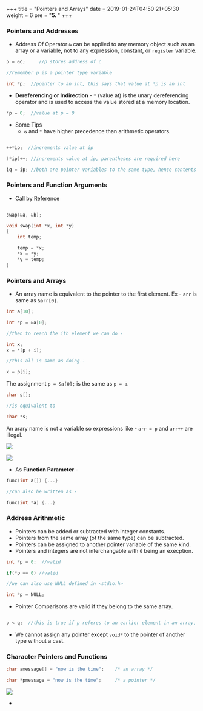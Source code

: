 +++
title = "Pointers and Arrays"
date = 2019-01-24T04:50:21+05:30
weight = 6
pre = "<b>5. </b>"
+++

### Pointers and Addresses
- Address Of Operator `&` can be applied to any memory object such as an array or a variable, not to any expression, constant, or `register` variable. 

```c
p = &c;		//p stores address of c

//remember p is a pointer type variable

int *p;  //pointer to an int, this says that value at *p is an int
```

- **Dereferencing or Indirection** - `*` (value at) is the unary dereferencing operator and is used to access the value stored at a memory location.

```c
*p = 0;	 //value at p = 0
```

- Some Tips
	- `&` and `*` have higher precedence than arithmetic operators.

```c

++*ip;  //increments value at ip

(*ip)++; //increments value at ip, parentheses are required here

iq = ip; //both are pointer variables to the same type, hence contents are copied into iq
```

### Pointers and Function Arguments
- Call by Reference

```c

swap(&a, &b);

void swap(int *x, int *y)
{
	int temp;

	temp = *x;
	*x = *y;
	*y = temp;
}
```

### Pointers and Arrays
- An array name is equivalent to the pointer to the first element. Ex - `arr` is same as `&arr[0]`.

```c
int a[10];

int *p = &a[0];

//then to reach the ith element we can do - 

int x;
x = *(p + i);

//this all is same as doing - 

x = p[i];
```

The assignment `p = &a[0];` is the same as `p = a`.

```c
char s[];

//is equivalent to

char *s;
```

An arary name is not a variable so expressions like - `arr = p` and `arr++` are illegal.

![](/img/p_array.png)

![](/img/p_pointer.png)

- As **Function Parameter** -

```c
func(int a[]) {...}

//can also be written as -

func(int *a) {...}
``` 

### Address Arithmetic
- Pointers can be added or subtracted with integer constants.
- Pointers from the same array (of the same type) can be subtracted.
- Pointers can be assigned to another pointer variable of the same kind.
- Pointers and integers are not interchangable with `0` being an execption.

```c
int *p = 0;  //valid

if(*p == 0) //valid
```

```c
//we can also use NULL defined in <stdio.h>

int *p = NULL;
```
- Pointer Comparisons are valid if they belong to the same array.

```c

p < q;  //this is true if p referes to an earlier element in an array, p and q must belong to the same array
```

- We cannot assign any pointer except `void*` to the pointer of another type without a cast.

### Character Pointers and Functions

```c
char amessage[] = "now is the time";	/* an array */

char *pmessage = "now is the time";		/* a pointer */
```

![](/img/string_pointer.png)

- 